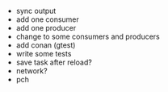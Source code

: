 * sync output
* add one consumer
* add one producer
* change to some consumers and producers
* add conan (gtest)
* write some tests
* save task after reload?
* network?
* pch